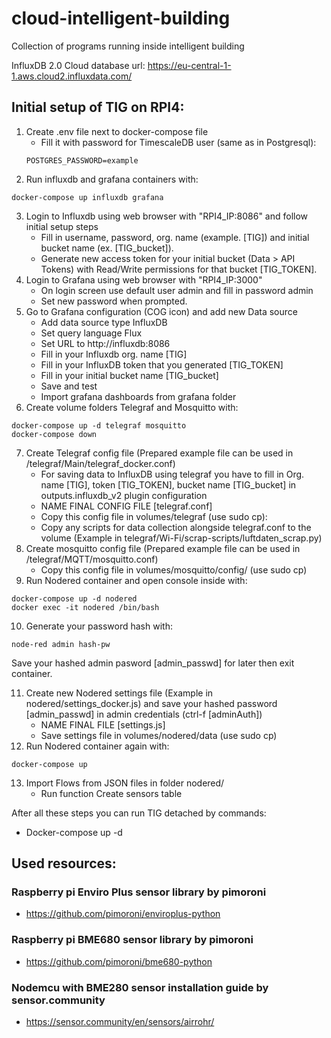 # cloud-intelligent-building
Collection of programs running inside intelligent building

InfluxDB 2.0 Cloud database url:
https://eu-central-1-1.aws.cloud2.influxdata.com/

## Initial setup of TIG on RPI4:
1. Create .env file next to docker-compose file
    - Fill it with password for TimescaleDB user (same as in Postgresql):
    ```
    POSTGRES_PASSWORD=example
    ```
2. Run influxdb and grafana containers with:
```
docker-compose up influxdb grafana
```
3. Login to Influxdb using web browser with "RPI4_IP:8086" and follow initial setup steps 
    - Fill in username, password, org. name (example. [TIG]) and initial bucket name (ex. [TIG_bucket]).
    - Generate new access token for your initial bucket (Data > API Tokens) with Read/Write permissions for that bucket [TIG_TOKEN].
4. Login to Grafana using web browser with "RPI4_IP:3000"
    - On login screen use default user admin and fill in password admin
    - Set new password when prompted.
5. Go to Grafana configuration (COG icon) and add new Data source
    - Add data source type InfluxDB
    - Set query language Flux
    - Set URL to http://influxdb:8086
    - Fill in your Influxdb org. name [TIG]
    - Fill in your InfluxDB token that you generated [TIG_TOKEN]
    - Fill in your initial bucket name [TIG_bucket]
    - Save and test 
    - Import grafana dashboards from grafana folder
6. Create volume folders Telegraf and Mosquitto with:
```
docker-compose up -d telegraf mosquitto
docker-compose down
```
7. Create Telegraf config file (Prepared example file can be used in /telegraf/Main/telegraf_docker.conf)
    - For saving data to InfluxDB using telegraf you have to fill in Org. name [TIG], token [TIG_TOKEN], bucket name [TIG_bucket] in outputs.influxdb_v2 plugin configuration
    - NAME FINAL CONFIG FILE [telegraf.conf]
    - Copy this config file in volumes/telegraf (use sudo cp):
    - Copy any scripts for data collection alongside telegraf.conf to the volume (Example in telegraf/Wi-Fi/scrap-scripts/luftdaten_scrap.py)
8. Create mosquitto config file (Prepared example file can be used in /telegraf/MQTT/mosquitto.conf)
    - Copy this config file in volumes/mosquitto/config/ (use sudo cp)
9. Run Nodered container and open console inside with:
```
docker-compose up -d nodered
docker exec -it nodered /bin/bash
```
10. Generate your password hash with:
```
node-red admin hash-pw
```
Save your hashed admin pasword [admin_passwd] for later then exit container.

11. Create new Nodered settings file (Example in nodered/settings_docker.js) and save your hashed password [admin_passwd] in admin credentials (ctrl-f [adminAuth])
    - NAME FINAL FILE [settings.js]
    - Save settings file in volumes/nodered/data (use sudo cp)
12. Run Nodered container again with:
```
docker-compose up
```
13. Import Flows from JSON files in folder nodered/
    - Run function Create sensors table

After all these steps you can run TIG detached by commands:
- Docker-compose up -d


## Used resources:
### Raspberry pi Enviro Plus sensor library by pimoroni
- https://github.com/pimoroni/enviroplus-python

### Raspberry pi BME680 sensor library by pimoroni
- https://github.com/pimoroni/bme680-python

### Nodemcu with BME280 sensor installation guide by sensor.community
- https://sensor.community/en/sensors/airrohr/

